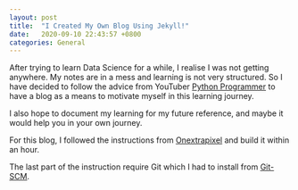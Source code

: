 ```yaml
---
layout: post
title:  "I Created My Own Blog Using Jekyll!"
date:   2020-09-10 22:43:57 +0800
categories: General
---
```


After trying to learn Data Science for a while, I realise I was not getting anywhere. My notes are in a mess and learning is not very structured. So I have decided to follow the advice from YouTuber [Python Programmer] to have a blog as a means to motivate myself in this learning journey.

I also hope to document my learning for my future reference, and maybe it would help you in your own journey.

For this blog, I followed the instructions from [Onextrapixel] and build it within an hour.

The last part of the instruction require Git which I had to install from [Git-SCM].

[Python Programmer]: https://www.youtube.com/channel/UC68KSmHePPePCjW4v57VPQg
[Onextrapixel]: https://onextrapixel.com/start-jekyll-blog-github-pages-free/
[Git-SCM]: https://git-scm.com/
